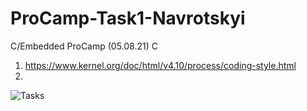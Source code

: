 # ProCamp-Task1-Navrotskyi
C/Embedded ProCamp (05.08.21) C

1. https://www.kernel.org/doc/html/v4.10/process/coding-style.html
2. 

![Tasks](https://github.com/sg6336/ProCamp-Task1-Navrotskyi/blob/main/C%20Task1.jpg)
